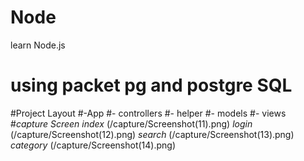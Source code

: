 # Node
learn Node.js
# using packet pg and postgre SQL
#Project Layout
#-App
    #- controllers
    #- helper
    #- models
    #- views
#*capture Screen*
*index*
(/capture/Screenshot(11).png)
*login*
(/capture/Screenshot(12).png)
*search*
(/capture/Screenshot(13).png)
*category*
(/capture/Screenshot(14).png)